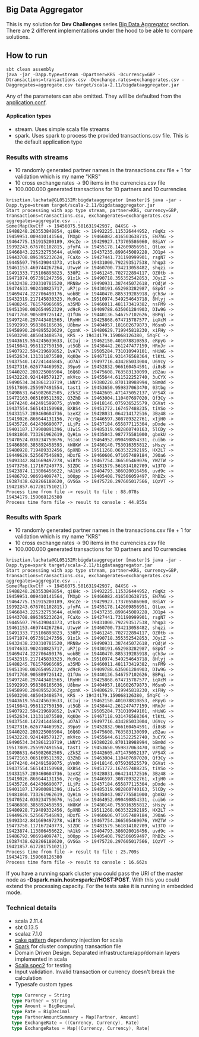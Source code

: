 ## Big Data Aggregator ##

This is my solution for **Dev Challenges** series [Big Data Aggregator](CHALLENGE.md) section.
There are 2 different implementations under the hood to be able to compare solutions.

## How to run ##
```
sbt clean assembly
java -jar -Dapp.type=stream -Dpartner=KRS -Dcurrency=GBP -Dtransactions=transactions.csv -Dexchange.rates=exchangerates.csv -Daggregates=aggregate.csv target/scala-2.11/bigdataaggregator.jar
```
Any of the parameters can abe omitted. They will be defaulted from the [application.conf](src/main/resources/application.conf).

#### Application types ####
- stream. Uses simple scala file streams
- spark. Uses spark to process the provided transactions.csv file. This is the default application type

### Results with streams ###
- 10 randomly generated partner names in the transactions.csv file + 1 for validation which is my name "KRS"
- 10 cross exchange rates -> 90 items in the currencies.csv file
- 100.000.000 generated transactions for 10 partners and 10 currencies
```
krisztian.lachata@GL05152M:bigdataaggregator [master]$ java -jar -Dapp.type=stream target/scala-2.11/bigdataaggregator.jar
Start processing with app type stream, partner=KRS, currency=GBP, transactions=transactions.csv, exchangerates=exchangerates.csv aggregates=aggregate.csv ...
Some(Map(kvCtf -> 19456075.501631942937, 84XSG -> 19488248.263553848854, qi6Hc -> 19492225.115326444952, r8qKz -> 19459951.009410141564, TMXpD -> 19466082.416503638715, EN7hG -> 19464775.151915200189, XHcZe -> 19429927.173705586060, 08iAY -> 19392243.676701102815, pfyFA -> 19455178.142609856951, QtLox -> 19466843.225232753644, eUvHO -> 19437235.899645089228, JO1p4 -> 19443708.896395232624, FCaXo -> 19427441.731190999901, rsgN7 -> 19445507.795439044373, vtkcR -> 19431000.792293517538, hhqp3 -> 19461153.469744267264, UtwyW -> 19460700.734213058482, shqzi -> 19491333.715106893823, 530P2 -> 19461245.702722894117, OZ0tb -> 19471074.057391247356, 91x1k -> 19490718.355352542853, JOyiZ -> 19432438.230310781520, MRN8w -> 19490931.387445072618, rQdjW -> 19474633.902410825717, uR7jp -> 19430191.652983282987, 68pGf -> 19469474.222706490176, wobBE -> 19440470.885319285918, gCh3w -> 19432319.217145838323, Mu9Ce -> 19510974.549254643718, 8Hlyj -> 19488245.761576966695, a35MD -> 19460011.481173419382, nsFM9 -> 19451390.002654952329, vd9cR -> 19409788.635061284903, DIw9G -> 19471768.905809726142, Q1fUm -> 19440136.546757102626, BBPqi -> 19497240.297443401565, lRyHH -> 19425868.674715787577, iqXcM -> 19392993.958386165636, U8bmw -> 19404057.181602679873, M6snO -> 19458990.204895520629, CgxnK -> 19480629.719945818230, xiFHy -> 19503290.485043408574, KRS -> 19434179.159068126380, 5YqFC -> 19443619.554245639633, iCIuj -> 19462150.401078810853, eRpyG -> 19419841.956112750150, ut5GB -> 19438442.261247477159, HRnJr -> 19407922.594219699852, 1vA7V -> 19505284.731010949101, nHiWG -> 19452634.131311875580, KqKQe -> 19467118.931476568364, tlKtL -> 19437540.147241446845, uO7A7 -> 19497716.434285033004, U6Vcy -> 19427316.626774469952, 39po9 -> 19452832.966160454591, di8sB -> 19440202.280225086904, 16Q6D -> 19475608.763583130099, zB2au -> 19432220.924148579127, mkVco -> 19455644.611522252740, 3uCYX -> 19490534.343861210719, LNNY3 -> 19380220.870118988994, bBm0d -> 19517809.255997491554, tast1 -> 19453650.959837063470, 03tbg -> 19498631.645082682505, zZkSZ -> 19442605.471475052137, VFS4X -> 19472163.065169511392, Q3ZhB -> 19463004.110407697020, Qf3Cy -> 19474240.442491599075, pVn0h -> 19418146.075936525579, OGVat -> 19437554.565143150968, BXBS4 -> 19451772.167457488235, tiVSo -> 19433157.289460604736, bzeXZ -> 19428031.064214172516, 3Bz48 -> 19419026.866644131156, 7crQg -> 19446597.308789322761, xIjH0 -> 19435726.642436690077, iLjPz -> 19437184.655877115304, pDxde -> 19401187.179900891396, U1w1S -> 19485319.982860740163, 5lCDy -> 19481860.733261962619, QyH1m -> 19435043.987775581000, gbnkU -> 19470524.030234750676, hsIoU -> 19464952.090490854331, cuib6 -> 19486880.385892458593, kW8KW -> 19480140.753016355812, sHszy -> 19480928.719489332456, 6pXNB -> 19511268.063532292195, HX2L7 -> 19449629.525667546893, HDxfE -> 19460606.971057489184, J9Oa6 -> 19493342.841669497278, wiBf8 -> 19467754.366505469076, YWZTW -> 19473758.117167240773, 5IZDC -> 19481579.561814102709, w13TO -> 19423874.113806456622, hA1k9 -> 19404793.386020016456, uvd9c -> 19486792.906914097471, b0Opp -> 19405408.792506059497, RhDZx -> 19387438.628266188620, GVSGa -> 19475720.297605017566, iQzVT -> 19421857.617281751021))
Process time from file -> result to file : 88.078s
19434179.159068126380
Process time form file -> result to console : 44.855s
```

### Results with Spark ###
- 10 randomly generated partner names in the transactions.csv file + 1 for validation which is my name "KRS"
- 10 cross exchange rates -> 90 items in the currencies.csv file
- 100.000.000 generated transactions for 10 partners and 10 currencies
```
krisztian.lachata@GL05152M:bigdataaggregator [master]$ java -jar -Dapp.type=spark target/scala-2.11/bigdataaggregator.jar
Start processing with app type stream, partner=KRS, currency=GBP, transactions=transactions.csv, exchangerates=exchangerates.csv aggregates=aggregate.csv ...
Some(Map(kvCtf -> 19456075.501631942937, 84XSG -> 19488248.263553848854, qi6Hc -> 19492225.115326444952, r8qKz -> 19459951.009410141564, TMXpD -> 19466082.416503638715, EN7hG -> 19464775.151915200189, XHcZe -> 19429927.173705586060, 08iAY -> 19392243.676701102815, pfyFA -> 19455178.142609856951, QtLox -> 19466843.225232753644, eUvHO -> 19437235.899645089228, JO1p4 -> 19443708.896395232624, FCaXo -> 19427441.731190999901, rsgN7 -> 19445507.795439044373, vtkcR -> 19431000.792293517538, hhqp3 -> 19461153.469744267264, UtwyW -> 19460700.734213058482, shqzi -> 19491333.715106893823, 530P2 -> 19461245.702722894117, OZ0tb -> 19471074.057391247356, 91x1k -> 19490718.355352542853, JOyiZ -> 19432438.230310781520, MRN8w -> 19490931.387445072618, rQdjW -> 19474633.902410825717, uR7jp -> 19430191.652983282987, 68pGf -> 19469474.222706490176, wobBE -> 19440470.885319285918, gCh3w -> 19432319.217145838323, Mu9Ce -> 19510974.549254643718, 8Hlyj -> 19488245.761576966695, a35MD -> 19460011.481173419382, nsFM9 -> 19451390.002654952329, vd9cR -> 19409788.635061284903, DIw9G -> 19471768.905809726142, Q1fUm -> 19440136.546757102626, BBPqi -> 19497240.297443401565, lRyHH -> 19425868.674715787577, iqXcM -> 19392993.958386165636, U8bmw -> 19404057.181602679873, M6snO -> 19458990.204895520629, CgxnK -> 19480629.719945818230, xiFHy -> 19503290.485043408574, KRS -> 19434179.159068126380, 5YqFC -> 19443619.554245639633, iCIuj -> 19462150.401078810853, eRpyG -> 19419841.956112750150, ut5GB -> 19438442.261247477159, HRnJr -> 19407922.594219699852, 1vA7V -> 19505284.731010949101, nHiWG -> 19452634.131311875580, KqKQe -> 19467118.931476568364, tlKtL -> 19437540.147241446845, uO7A7 -> 19497716.434285033004, U6Vcy -> 19427316.626774469952, 39po9 -> 19452832.966160454591, di8sB -> 19440202.280225086904, 16Q6D -> 19475608.763583130099, zB2au -> 19432220.924148579127, mkVco -> 19455644.611522252740, 3uCYX -> 19490534.343861210719, LNNY3 -> 19380220.870118988994, bBm0d -> 19517809.255997491554, tast1 -> 19453650.959837063470, 03tbg -> 19498631.645082682505, zZkSZ -> 19442605.471475052137, VFS4X -> 19472163.065169511392, Q3ZhB -> 19463004.110407697020, Qf3Cy -> 19474240.442491599075, pVn0h -> 19418146.075936525579, OGVat -> 19437554.565143150968, BXBS4 -> 19451772.167457488235, tiVSo -> 19433157.289460604736, bzeXZ -> 19428031.064214172516, 3Bz48 -> 19419026.866644131156, 7crQg -> 19446597.308789322761, xIjH0 -> 19435726.642436690077, iLjPz -> 19437184.655877115304, pDxde -> 19401187.179900891396, U1w1S -> 19485319.982860740163, 5lCDy -> 19481860.733261962619, QyH1m -> 19435043.987775581000, gbnkU -> 19470524.030234750676, hsIoU -> 19464952.090490854331, cuib6 -> 19486880.385892458593, kW8KW -> 19480140.753016355812, sHszy -> 19480928.719489332456, 6pXNB -> 19511268.063532292195, HX2L7 -> 19449629.525667546893, HDxfE -> 19460606.971057489184, J9Oa6 -> 19493342.841669497278, wiBf8 -> 19467754.366505469076, YWZTW -> 19473758.117167240773, 5IZDC -> 19481579.561814102709, w13TO -> 19423874.113806456622, hA1k9 -> 19404793.386020016456, uvd9c -> 19486792.906914097471, b0Opp -> 19405408.792506059497, RhDZx -> 19387438.628266188620, GVSGa -> 19475720.297605017566, iQzVT -> 19421857.617281751021))
Process time from file -> result to file : 25.709s
19434179.159068126380
Process time form file -> result to console : 16.662s
```
If you have a running spark cluster you could pass the URl of the master node as **-Dspark.main.host=spark://HOST:POST**. With this you could extend the processing capacity. For the tests sake it is running in embedded mode.
### Technical details ###
- scala 2.11.4
- sbt 0.13.5
- scalaz 7.1.0
- [cake pattern](http://jonasboner.com/2008/10/06/real-world-scala-dependency-injection-di/) dependency injection for scala
- [Spark](http://spark.apache.org/docs/latest/index.html) for cluster computing transaction file
- Domain Driven Design. Separated infrastructure/app/domain layers implemented in scala
- [Scala spec2](https://etorreborre.github.io/specs2/guide/SPECS2-3.5/org.specs2.guide.UserGuide.html) for testing
- Input validation. Invalid transaction or currency doesn't break the calculation
- Typesafe custom types
```scala
  type Currency = String
  type Partner = String
  type Amount = BigDecimal
  type Rate = BigDecimal
  type PartnerAmountSummary = Map[Partner, Amount]
  type ExchangeRate = ((Currency, Currency), Rate)
  type ExchangeRates = Map[(Currency, Currency), Rate]
```
